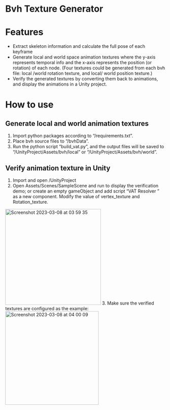 # Bvh Texture Generator
 


# Features
- Extract skeleton information and calculate the full pose of each keyframe
- Generate local and world space animation textures where the y-axis represents temporal info and the x-axis represents the position (or rotation) of each node. 
(Four textures could be generated from each bvh file: local /world rotation texture, and local/ world position texture.)
- Verify the generated textures by converting them back to animations, and display the animations in a Unity project.


# How to use 

## Generate local and world animation textures

1. Import python packages according to “/requirements.txt”.
2. Place bvh source files to “/bvhData”.
3. Run the python script “build_vat.py”, and the output files will be saved to “/UnityProject/Assets/bvh/local” or “/UnityProject/Assets/bvh/world”.


## Verify animation texture in Unity

1. Import and open /UnityProject
2. Open Assets/Scenes/SampleScene and run to display the verification demo; or create an empty gameObject and add script “VAT Resolver ” as a new component. Modify the value of vertex_texture and Rotation_texture.
<img width="301" alt="Screenshot 2023-03-08 at 03 59 35" src="https://user-images.githubusercontent.com/29623574/223616400-e06422fe-70a8-405b-b2f5-cdb41614bee9.png">
3. Make sure the verified textures are configured as the example:
<img width="294" alt="Screenshot 2023-03-08 at 04 00 09" src="https://user-images.githubusercontent.com/29623574/223616408-560510a2-0201-45b8-aae0-303695faa1fe.png">


